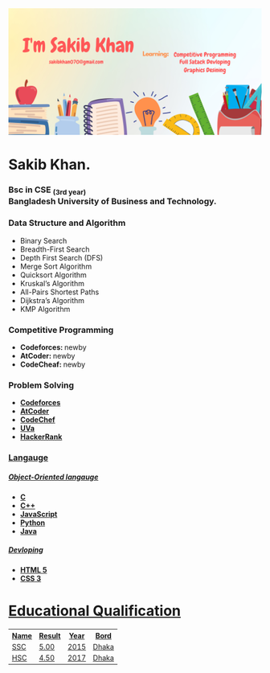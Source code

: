 
<img src="I'm Sakib.png">
<h1>Sakib Khan.</h1>
<h3> Bsc in CSE <sub>(3rd year)</sub><br>Bangladesh University of Business and Technology.</h3>  
<div>
     
  <h3>Data Structure and Algorithm</h3>
     <ul>
         <li>Binary Search</li>
         <li>Breadth-First Search</li>
         <li>Depth First Search (DFS)</li>
         <li>Merge Sort Algorithm</li>
         <li>Quicksort Algorithm</li>
         <li>Kruskal’s Algorithm</li>
         <li>All-Pairs Shortest Paths</li>
         <li>Dijkstra’s Algorithm</li>
         <li>KMP Algorithm</li>
     </ul>
</div>

<div>
     <h3>Competitive Programming</h3>
     <ul>
          <li><b>Codeforces: </b>newby</li>
          <li><b>AtCoder: </b>newby</li>
          <li><b>CodeCheaf: </b>newby</li>
     </ul>
</div>

<div>
     <h3>Problem Solving</h3>
     <ul>
          <li><a href="https://codeforces.com/profile/msakib"><b>Codeforces</b></li>
         <li><a href="https://atcoder.jp/users/msakib"><b>AtCoder</b></li>
          <li><a href="https://www.codechef.com/users/msakib"><b>CodeChef</b></li>
         <li><a href="https://uhunt.onlinejudge.org/id/1130442"><b>UVa</b></li>
          <li><a href="https://www.hackerrank.com/msakib?hr_r=1"><b>HackerRank</b></li>
     </ul>
</div>

<div text-align:"center">
     <h3>Langauge</h3>
     <h5>Object-Oriented langauge</h5>
     <ul>
          <li><b>C</b></li>
          <li><b>C++</b></li>
          <li><b>JavaScript</b></li>
          <li><b>Python</b></li>
          <li><b>Java</b></li>
     </ul>
     <h5>Devloping</h5>
     <ul>
          <li><b>HTML 5</b></li>
          <li><b>CSS 3</b></li>  
     </ul>
</div>

<div>
     <h1>Educational Qualification</h1>
     <table>
  <tr>
       <th><b>Name</b></th>
       <th><b>Result</b></th>
       <th><b>Year</b></th>
       <th><b>Bord</b></th>
  </tr>
  <tr>
    <td>SSC</td>
    <td>5.00</td>
    <td>2015</td>
    <td>Dhaka</td>   
  </tr>
  <tr>
    <td>HSC</td>
    <td>4.50</td>
    <td>2017</td>
     <td>Dhaka</td>   
  </tr>
</table>

</div>

